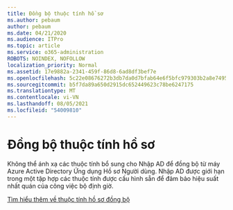 ```yaml
---
title: Đồng bộ thuộc tính hồ sơ
ms.author: pebaum
author: pebaum
ms.date: 04/21/2020
ms.audience: ITPro
ms.topic: article
ms.service: o365-administration
ROBOTS: NOINDEX, NOFOLLOW
localization_priority: Normal
ms.assetid: 17e9882a-2341-459f-86d8-6ad8df3bef7e
ms.openlocfilehash: 5c22e08676272b3db7da0d7bfab64e6f5bfc979303b2a8e74958cd24c7007443
ms.sourcegitcommit: b5f7da89a650d2915dc652449623c78be6247175
ms.translationtype: MT
ms.contentlocale: vi-VN
ms.lasthandoff: 08/05/2021
ms.locfileid: "54009810"
---
```

# <a name="profile-property-synchronization"></a>Đồng bộ thuộc tính hồ sơ

Không thể ánh xạ các thuộc tính bổ sung cho Nhập AD để đồng bộ từ máy Azure Active Directory Ứng dụng Hồ sơ Người dùng. Nhập AD được giới hạn trong một tập hợp các thuộc tính được cấu hình sẵn để đảm bảo hiệu suất nhất quán của công việc bộ định giờ.
  
[Tìm hiểu thêm về thuộc tính hồ sơ đồng bộ](https://go.microsoft.com/fwlink/?linkid=875671)
  

